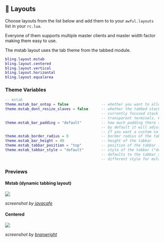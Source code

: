 ## 📎 Layouts <!-- {docsify-ignore} -->

Choose layouts from the list below and add them to to your `awful.layouts` list in your `rc.lua`.

Everyone of them supports multiple master clients and master width factor making them easy to use.

The mstab layout uses the tab theme from the tabbed module.

```Lua
bling.layout.mstab
bling.layout.centered
bling.layout.vertical
bling.layout.horizontal
bling.layout.equalarea
```

### Theme Variables
```lua
-- mstab
theme.mstab_bar_ontop = false               -- whether you want to allow the bar to be ontop of clients
theme.mstab_dont_resize_slaves = false      -- whether the tabbed stack windows should be smaller than the
                                            -- currently focused stack window (set it to true if you use
                                            -- transparent terminals. False if you use shadows on solid ones
theme.mstab_bar_padding = "default"         -- how much padding there should be between clients and your tabbar
                                            -- by default it will adjust based on your useless gaps. 
                                            -- If you want a custom value. Set it to the number of pixels (int)
theme.mstab_border_radius = 0               -- border radius of the tabbar
theme.mstab_bar_height = 40                 -- height of the tabbar
theme.mstab_tabbar_position = "top"         -- position of the tabbar (mstab currently does not support left,right)
theme.mstab_tabbar_style = "default"        -- style of the tabbar ("default", "boxes" or "modern")
                                            -- defaults to the tabbar_style so only change if you want a
                                            -- different style for mstab and tabbed
```

### Previews

#### Mstab (dynamic tabbing layout)
![](https://imgur.com/HZRgApE.png)

*screenshot by [javacafe](https://github.com/JavaCafe01)*

#### Centered
![](https://media.discordapp.net/attachments/769673106842845194/780095998239834142/unknown.png)

*screenshot by [branwright](https://github.com/branwright1)*
